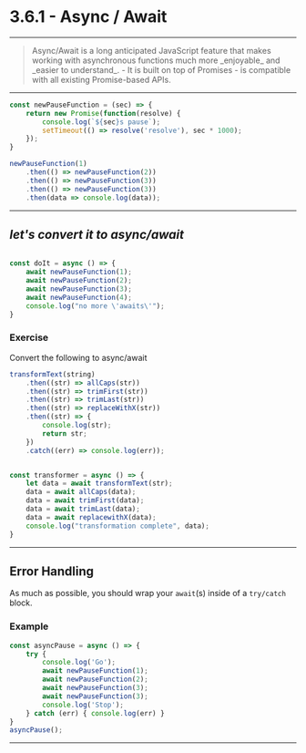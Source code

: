 # 3.6.1 - Async / Await

---

<blockquote>
    Async/Await is a long anticipated JavaScript feature that makes working with asynchronous functions much more _enjoyable_ and _easier to understand_.
    - It is built on top of Promises
    - is compatible with all existing Promise-based APIs.
</blockquote>

---

```js
const newPauseFunction = (sec) => {
    return new Promise(function(resolve) {
        console.log(`${sec}s pause`);
        setTimeout(() => resolve('resolve'), sec * 1000);
    });
}

newPauseFunction(1)
    .then(() => newPauseFunction(2))
    .then(() => newPauseFunction(3))
    .then(() => newPauseFunction(3))
    .then(data => console.log(data));
```

---
_let's convert it to async/await_
---
```js

const doIt = async () => {
    await newPauseFunction(1);
    await newPauseFunction(2);
    await newPauseFunction(3);
    await newPauseFunction(4);
    console.log("no more \'awaits\'");
}
```
### Exercise

Convert the following to async/await

```js
transformText(string)
    .then((str) => allCaps(str))
    .then((str) => trimFirst(str))
    .then((str) => trimLast(str))
    .then((str) => replaceWithX(str))
    .then((str) => {
        console.log(str);
        return str;
    })
    .catch((err) => console.log(err));


const transformer = async () => {
    let data = await transformText(str);
    data = await allCaps(data);
    data = await trimFirst(data);
    data = await trimLast(data);
    data = await replacewithX(data);
    console.log("transformation complete", data);
}

```

---

## Error Handling

As much as possible, you should wrap your `await`(s) inside of a `try/catch` block.

### Example

```js
const asyncPause = async () => {
    try {
        console.log('Go');
        await newPauseFunction(1);
        await newPauseFunction(2);
        await newPauseFunction(3);
        await newPauseFunction(3);
        console.log('Stop');
    } catch (err) { console.log(err) }
}
asyncPause();
```

---